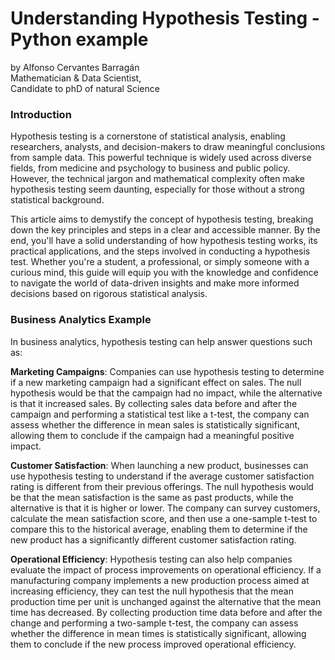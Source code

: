 # Understanding Hypothesis Testing - Python example

by Alfonso Cervantes Barragán  
Mathematician & Data Scientist,    
Candidate to phD of natural Science

### Introduction
Hypothesis testing is a cornerstone of statistical analysis, enabling researchers, analysts, and decision-makers to draw meaningful conclusions from sample data. This powerful technique is widely used across diverse fields, from medicine and psychology to business and public policy. However, the technical jargon and mathematical complexity often make hypothesis testing seem daunting, especially for those without a strong statistical background.

This article aims to demystify the concept of hypothesis testing, breaking down the key principles and steps in a clear and accessible manner. By the end, you'll have a solid understanding of how hypothesis testing works, its practical applications, and the steps involved in conducting a hypothesis test. Whether you're a student, a professional, or simply someone with a curious mind, this guide will equip you with the knowledge and confidence to navigate the world of data-driven insights and make more informed decisions based on rigorous statistical analysis.

### Business Analytics Example
In business analytics, hypothesis testing can help answer questions such as:

**Marketing Campaigns**: Companies can use hypothesis testing to determine if a new marketing campaign had a significant effect on sales. The null hypothesis would be that the campaign had no impact, while the alternative is that it increased sales. By collecting sales data before and after the campaign and performing a statistical test like a t-test, the company can assess whether the difference in mean sales is statistically significant, allowing them to conclude if the campaign had a meaningful positive impact.

**Customer Satisfaction**: When launching a new product, businesses can use hypothesis testing to understand if the average customer satisfaction rating is different from their previous offerings. The null hypothesis would be that the mean satisfaction is the same as past products, while the alternative is that it is higher or lower. The company can survey customers, calculate the mean satisfaction score, and then use a one-sample t-test to compare this to the historical average, enabling them to determine if the new product has a significantly different customer satisfaction rating.

**Operational Efficiency**: Hypothesis testing can also help companies evaluate the impact of process improvements on operational efficiency. If a manufacturing company implements a new production process aimed at increasing efficiency, they can test the null hypothesis that the mean production time per unit is unchanged against the alternative that the mean time has decreased. By collecting production time data before and after the change and performing a two-sample t-test, the company can assess whether the difference in mean times is statistically significant, allowing them to conclude if the new process improved operational efficiency.
